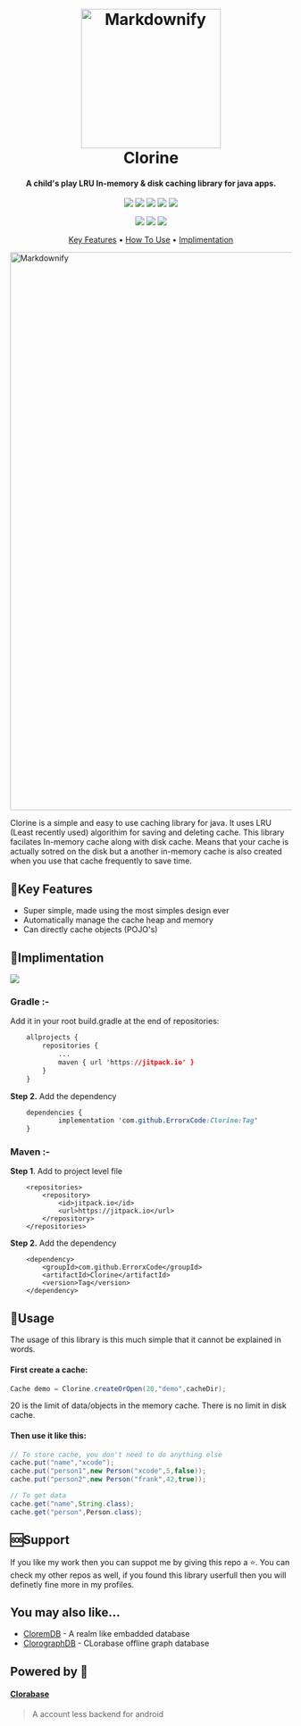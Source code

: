 

<h1 align="center">
  <br>
  <a href="http://www.amitmerchant.com/electron-markdownify"><img src="https://energyeducation.ca/wiki/images/2/25/Cl.png" alt="Markdownify" width="250"></a>
  <br>
  Clorine
  <br>
</h1>

<h4 align="center">A child's play LRU In-memory & disk caching library for java apps.</h4>

<p align="center">
  <img src="https://img.shields.io/badge/Version-1.0-green?style=for-the-badge">
  <img src="https://img.shields.io/github/license/ErrorxCode/Clorine?style=for-the-badge">
  <img src="https://img.shields.io/github/stars/ErrorxCode/Clorine?style=for-the-badge">
  <img src="https://img.shields.io/github/issues/ErrorxCode/Clorine?color=red&style=for-the-badge">
  <img src="https://img.shields.io/github/forks/ErrorxCode/Clorine?color=teal&style=for-the-badge">
</p>

<p align="center">
  <img src="https://img.shields.io/badge/Author-Rahil--Khan-cyan?style=flat-square">
  <img src="https://img.shields.io/badge/Open%20Source-Yes-cyan?style=flat-square">
  <img src="https://img.shields.io/badge/Written%20In-Java-cyan?style=flat-square">
</p>

<p align="center">
  <a href="#key-features">Key Features</a> •
  <a href="#Usage">How To Use</a> •
  <a href="#Implimentation">Implimentation</a> 
</p>

<img src="https://i.pinimg.com/originals/65/47/b7/6547b7cebfd77d52070ec6a0319bac84.png" alt="Markdownify" width="1000">

Clorine is a simple and easy to use caching library for java. It uses LRU (Least recently used) algorithim for saving and deleting cache. This library facilates In-memory cache along with disk cache. Means that your cache is actually sotred on the disk but a another in-memory cache is also created when you use that cache frequently to save time.

## 🎯Key Features

* Super simple, made using the most simples design ever
* Automatically manage the cache heap and memory
* Can directly cache objects (POJO's)

## 💉Implimentation 
[![](https://jitpack.io/v/ErrorxCode/Clorine.svg)](https://jitpack.io/#ErrorxCode/Clorine)
### Gradle :-
Add it in your root build.gradle at the end of repositories:

```css
	allprojects {
		repositories {
			...
			maven { url 'https://jitpack.io' }
		}
	}
```

**Step 2.**  Add the dependency

```css
	dependencies {
	        implementation 'com.github.ErrorxCode:Clorine:Tag'
	}
```

### Maven :-
**Step 1**. Add to project level file
```markup
	<repositories>
		<repository>
		    <id>jitpack.io</id>
		    <url>https://jitpack.io</url>
		</repository>
	</repositories>
```

**Step 2.**  Add the dependency

```markup
	<dependency>
	    <groupId>com.github.ErrorxCode</groupId>
	    <artifactId>Clorine</artifactId>
	    <version>Tag</version>
	</dependency>
```

## 📃Usage
The usage of this library is this much simple that it cannot be explained in words.

#### First create a cache:
```java
Cache demo = Clorine.createOrOpen(20,"demo",cacheDir);
```
20 is the limit of data/objects in the memory cache. There is no limit in disk cache.
#### Then use it like this:
```java
// To store cache, you don't need to do anything else
cache.put("name","xcode");  
cache.put("person1",new Person("xcode",5,false));  
cache.put("person2",new Person("frank",42,true));

// To get data
cache.get("name",String.class);  
cache.get("person",Person.class);
```


## 🆘Support

If you like my work then you can suppot me by giving this repo a ⭐. You can check my other repos as well, if you found this library userfull then you will definetly fine more in my profiles.

## You may also like...

- [CloremDB](https://github.com/Clorabase/CloremDB) - A realm like embadded database
- [ClorographDB](https://github.com/amitmerchant1990/correo) - CLorabase offline graph database


## Powered by 💓
#### [Clorabase](https://github.com/clorabase)
> A account less backend for android
